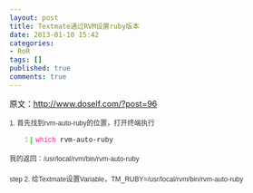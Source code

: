 ```yaml
---
layout: post
title: Textmate通过RVM设置ruby版本
date: 2013-01-10 15:42
categories:
- RoR
tags: []
published: true
comments: true
---
```

<p><p>原文：<a href="http://www.doself.com/?post=96">http://www.doself.com/?post=96</a></p>
<p style="margin: 10px 0px; padding: 0px; color: #333333; font-family: arial, sans-serif; font-size: 12px; line-height: 22px; -webkit-text-size-adjust: none;">1. 首先找到rvm-auto-ruby的位置，打开终端执行</p>
<div id="highlighter_756887" class="syntaxhighlighter  " style="margin: 1em 0px !important; padding: 1px !important; border: 0px !important; outline: 0px !important; background-image: none !important; text-align: left !important; float: none !important; vertical-align: baseline !important; position: relative !important; left: auto !important; top: auto !important; right: auto !important; bottom: auto !important; height: auto !important; width: 683px; line-height: 1.1em !important; font-family: Consolas, 'Bitstream Vera Sans Mono', 'Courier New', Courier, monospace !important; font-size: 12px; min-height: inherit !important; color: #333333; -webkit-text-size-adjust: none;">
<div class="lines" style="margin: 0px !important; padding: 0px !important; border: 0px !important; outline: 0px !important; background-image: none !important; float: none !important; vertical-align: baseline !important; position: static !important; left: auto !important; top: auto !important; right: auto !important; bottom: auto !important; height: auto !important; width: auto !important; line-height: 1.1em !important; font-size: 1em !important; min-height: inherit !important;">
<div class="line alt1" style="margin: 0px !important; padding: 0px !important; border: 0px !important; outline: 0px !important; background-image: none !important; float: none !important; vertical-align: baseline !important; position: static !important; left: auto !important; top: auto !important; right: auto !important; bottom: auto !important; height: auto !important; width: auto !important; line-height: 1.1em !important; font-size: 1em !important; min-height: inherit !important;">
<table style="border-collapse: collapse !important; border-spacing: 0px; border: 0px !important; background-image: none !important; margin: 0px !important; padding: 0px !important; outline: 0px !important; text-align: left !important; float: none !important; vertical-align: baseline !important; position: static !important; left: auto !important; top: auto !important; right: auto !important; bottom: auto !important; height: auto !important; width: auto !important; line-height: 1.1em !important; font-size: 1em !important; min-height: inherit !important;">
<tbody style="margin: 0px !important; padding: 0px !important; border: 0px !important; outline: 0px !important; background-image: none !important; float: none !important; vertical-align: baseline !important; position: static !important; left: auto !important; top: auto !important; right: auto !important; bottom: auto !important; height: auto !important; width: auto !important; line-height: 1.1em !important; font-size: 1em !important; min-height: inherit !important;">
<tr style="margin: 0px !important; padding: 0px !important; border: 0px !important; outline: 0px !important; background-image: none !important; float: none !important; vertical-align: baseline !important; position: static !important; left: auto !important; top: auto !important; right: auto !important; bottom: auto !important; height: auto !important; width: auto !important; line-height: 1.1em !important; font-size: 1em !important; min-height: inherit !important;">
<td class="number" style="margin: 0px !important; padding: 0px !important; border: 0px !important; outline: 0px !important; background-image: none !important; float: none !important; vertical-align: top !important; position: static !important; left: auto !important; top: auto !important; right: auto !important; bottom: auto !important; height: auto !important; width: 3em !important; line-height: 1.1em !important; font-size: 1em !important; min-height: inherit !important; color: #afafaf !important;"><code style="margin: 0px !important; padding: 0px 0.3em 0px 0px !important; border: 0px !important; outline: 0px !important; background-image: none !important; text-align: right !important; float: none !important; vertical-align: baseline !important; position: static !important; left: auto !important; top: auto !important; right: auto !important; bottom: auto !important; height: auto !important; width: 2.7em !important; line-height: 1.1em !important; font-family: Consolas, 'Bitstream Vera Sans Mono', 'Courier New', Courier, monospace !important; font-size: 1em !important; min-height: inherit !important; display: block !important;">1</code></td>
<td class="content" style="margin: 0px !important; padding: 0px 0px 0px 0.5em !important; float: none !important; width: auto !important; border-width: 0px 0px 0px 3px !important; border-left-style: solid !important; border-left-color: #6ce26c !important; outline: 0px !important; background-image: none !important; vertical-align: top !important; position: static !important; left: auto !important; top: auto !important; right: auto !important; bottom: auto !important; height: auto !important; line-height: 1.1em !important; font-size: 1em !important; min-height: inherit !important;"><code class="functions" style="margin: 0px !important; padding: 0px !important; border: 0px !important; outline: 0px !important; background-image: none !important; float: none !important; vertical-align: baseline !important; position: static !important; left: auto !important; top: auto !important; right: auto !important; bottom: auto !important; height: auto !important; width: auto !important; line-height: 1.1em !important; font-family: Consolas, 'Bitstream Vera Sans Mono', 'Courier New', Courier, monospace !important; font-size: 1em !important; min-height: inherit !important; color: #ff1493 !important;">which</code> <code class="plain" style="margin: 0px !important; padding: 0px !important; border: 0px !important; outline: 0px !important; background-image: none !important; float: none !important; vertical-align: baseline !important; position: static !important; left: auto !important; top: auto !important; right: auto !important; bottom: auto !important; height: auto !important; width: auto !important; line-height: 1.1em !important; font-family: Consolas, 'Bitstream Vera Sans Mono', 'Courier New', Courier, monospace !important; font-size: 1em !important; min-height: inherit !important;">rvm-auto-ruby</code></td>
</tr>
</tbody>
</table>
</div>
</div>
</div>
<p><span style="color: #333333; font-family: arial, sans-serif; font-size: 12px; line-height: 22px; -webkit-text-size-adjust: none;">我的返回：/usr/local/rvm/bin/rvm-auto-ruby</span></p>
<p style="margin: 10px 0px; padding: 0px; color: #333333; font-family: arial, sans-serif; font-size: 12px; line-height: 22px; -webkit-text-size-adjust: none;">step 2. 给Textmate设置Variable，TM_RUBY=/usr/local/rvm/bin/rvm-auto-ruby</p></p>
